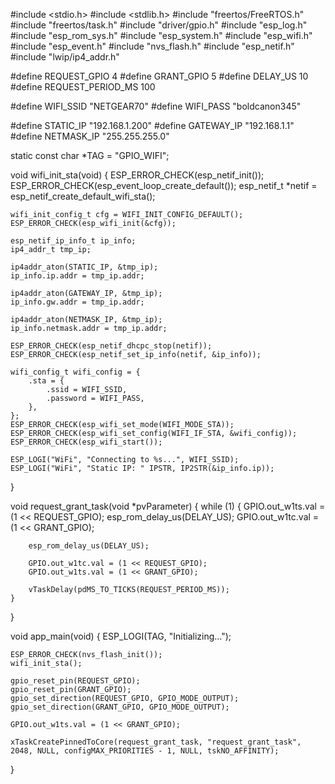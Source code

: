 #include <stdio.h>
#include <stdlib.h>
#include "freertos/FreeRTOS.h"
#include "freertos/task.h"
#include "driver/gpio.h"
#include "esp_log.h"
#include "esp_rom_sys.h"
#include "esp_system.h"
#include "esp_wifi.h"
#include "esp_event.h"
#include "nvs_flash.h"
#include "esp_netif.h"
#include "lwip/ip4_addr.h"

#define REQUEST_GPIO 4
#define GRANT_GPIO 5
#define DELAY_US 10
#define REQUEST_PERIOD_MS 100

#define WIFI_SSID "NETGEAR70"
#define WIFI_PASS "boldcanon345"

#define STATIC_IP   "192.168.1.200"
#define GATEWAY_IP  "192.168.1.1"
#define NETMASK_IP  "255.255.255.0"

static const char *TAG = "GPIO_WIFI";

void wifi_init_sta(void) {
    ESP_ERROR_CHECK(esp_netif_init());
    ESP_ERROR_CHECK(esp_event_loop_create_default());
    esp_netif_t *netif = esp_netif_create_default_wifi_sta();

    wifi_init_config_t cfg = WIFI_INIT_CONFIG_DEFAULT();
    ESP_ERROR_CHECK(esp_wifi_init(&cfg));

    esp_netif_ip_info_t ip_info;
    ip4_addr_t tmp_ip;

    ip4addr_aton(STATIC_IP, &tmp_ip);
    ip_info.ip.addr = tmp_ip.addr;

    ip4addr_aton(GATEWAY_IP, &tmp_ip);
    ip_info.gw.addr = tmp_ip.addr;

    ip4addr_aton(NETMASK_IP, &tmp_ip);
    ip_info.netmask.addr = tmp_ip.addr;

    ESP_ERROR_CHECK(esp_netif_dhcpc_stop(netif));
    ESP_ERROR_CHECK(esp_netif_set_ip_info(netif, &ip_info));

    wifi_config_t wifi_config = {
        .sta = {
            .ssid = WIFI_SSID,
            .password = WIFI_PASS,
        },
    };
    ESP_ERROR_CHECK(esp_wifi_set_mode(WIFI_MODE_STA));
    ESP_ERROR_CHECK(esp_wifi_set_config(WIFI_IF_STA, &wifi_config));
    ESP_ERROR_CHECK(esp_wifi_start());

    ESP_LOGI("WiFi", "Connecting to %s...", WIFI_SSID);
    ESP_LOGI("WiFi", "Static IP: " IPSTR, IP2STR(&ip_info.ip));
}

void request_grant_task(void *pvParameter) {
    while (1) {
        GPIO.out_w1ts.val = (1 << REQUEST_GPIO);
        esp_rom_delay_us(DELAY_US);
        GPIO.out_w1tc.val = (1 << GRANT_GPIO);

        esp_rom_delay_us(DELAY_US);

        GPIO.out_w1tc.val = (1 << REQUEST_GPIO);
        GPIO.out_w1ts.val = (1 << GRANT_GPIO);

        vTaskDelay(pdMS_TO_TICKS(REQUEST_PERIOD_MS));
    }
}

void app_main(void) {
    ESP_LOGI(TAG, "Initializing...");

    ESP_ERROR_CHECK(nvs_flash_init());
    wifi_init_sta();

    gpio_reset_pin(REQUEST_GPIO);
    gpio_reset_pin(GRANT_GPIO);
    gpio_set_direction(REQUEST_GPIO, GPIO_MODE_OUTPUT);
    gpio_set_direction(GRANT_GPIO, GPIO_MODE_OUTPUT);

    GPIO.out_w1ts.val = (1 << GRANT_GPIO);

    xTaskCreatePinnedToCore(request_grant_task, "request_grant_task", 2048, NULL, configMAX_PRIORITIES - 1, NULL, tskNO_AFFINITY);
}
